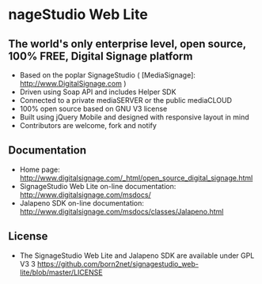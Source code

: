 


nageStudio Web Lite
======================

The world's only enterprise level, open source, 100% FREE, Digital Signage platform
------------------------------------------------------------------------

 - Based on the poplar SignageStudio ( [MediaSignage]: http://www.DigitalSignage.com )
 - Driven using Soap API and includes Helper SDK
 - Connected to a private mediaSERVER or the public mediaCLOUD
 - 100% open source based on GNU V3 license
 - Built using jQuery Mobile and designed with responsive layout in mind
 - Contributors are welcome, fork and notify


Documentation
------------------------------------------------------------------------
- Home page: http://www.digitalsignage.com/_html/open_source_digital_signage.html
- SignageStudio Web Lite on-line documentation: http://www.digitalsignage.com/msdocs/
- Jalapeno SDK on-line documentation: http://www.digitalsignage.com/msdocs/classes/Jalapeno.html


License
------------------------------------------------------------------------
- The SignageStudio Web Lite and Jalapeno SDK are available under GPL V3 3 https://github.com/born2net/signagestudio_web-lite/blob/master/LICENSE


